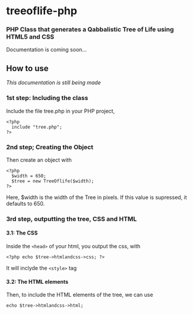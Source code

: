 treeoflife-php
==============

### PHP Class that generates a Qabbalistic Tree of Life using HTML5 and CSS

Documentation is coming soon...

## How to use

*This documentation is still being made*

### 1st step: Including the class

Include the file tree.php in your PHP project,

    <?php
      include "tree.php";
    ?>

### 2nd step; Creating the Object

Then create an object with

    <?php
      $width = 650;
      $tree = new TreeOflife($width);
    ?>

Here, $width is the width of the Tree in pixels. If this value is supressed, it defaults to 650.

### 3rd step, outputting the tree, CSS and HTML

#### 3.1: The CSS

Inside the `<head>` of your html, you output the css, with

    <?php echo $tree->htmlandcss->css; ?>

It will inclyde the `<style>` tag

#### 3.2: The HTML elements

Then, to include the HTML elements of the tree, we can use

    echo $tree->htmlandcss->html;

